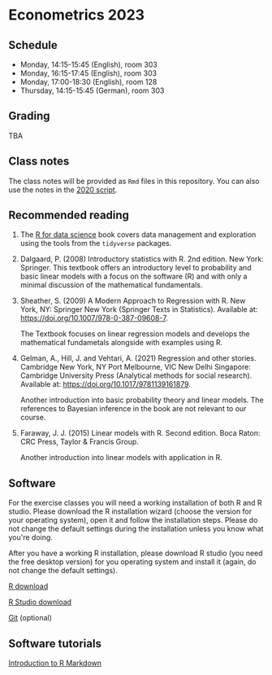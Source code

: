 
# Econometrics 2023

## Schedule

- Monday, 14:15-15:45 (English), room 303
- Monday, 16:15-17:45 (English), room 303
- Monday, 17:00-18:30 (English), room 128
- Thursday, 14:15-15:45 (German), room 303

## Grading

TBA

## Class notes

The class notes will be provided as `Rmd` files in this repository. You can also use
the notes in the [2020 script](https://feb-uni-sofia.github.io/econometrics-script/index.html).

## Recommended reading

1. The [R for data science](https://r4ds.had.co.nz/) book covers data management and exploration using the tools
   from the `tidyverse` packages.
2. Dalgaard, P. (2008) Introductory statistics with R. 2nd edition. New York: Springer.
    This textbook offers an introductory level to probability and basic linear models with a focus on the
    software (R) and with only a minimal discussion of the mathematical fundamentals.
3. Sheather, S. (2009) A Modern Approach to Regression with R. New York, NY: Springer New York (Springer Texts in Statistics). Available at: https://doi.org/10.1007/978-0-387-09608-7.
    
    The Textbook focuses on linear regression models and develops the mathematical fundametals alongside with examples
    using R.
4. Gelman, A., Hill, J. and Vehtari, A. (2021) Regression and other stories. Cambridge New York, NY Port Melbourne, VIC New Delhi Singapore: Cambridge University Press (Analytical methods for social research). Available at: https://doi.org/10.1017/9781139161879.

    Another introduction into basic probability theory and linear models. The references to Bayesian inference in the book are not relevant to our course.
5. Faraway, J. J. (2015) Linear models with R. Second edition. Boca Raton: CRC Press, Taylor & Francis Group.
    
    Another introduction into linear models with application in R.

 

## Software

For the exercise classes you will need a working installation of both R
and R studio. Please download the R installation wizard (choose the version for your operating system),
open it and follow the installation steps. Please do not change the default settings during the installation unless you
know what you're doing.

After you have a working R installation, please download R studio (you need the free desktop version)
for you operating system and install it (again, do not change the default settings).

[R download](https://cran.r-project.org/)

[R Studio download](https://rstudio.com/products/rstudio/download/)

[Git](https://git-scm.com/download) (optional)

## Software tutorials

[Introduction to R Markdown](https://rmarkdown.rstudio.com/articles_intro.html)

